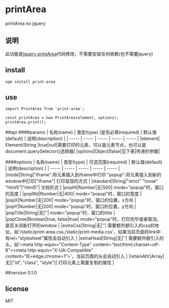 # printArea
printArea no jquery

## 说明
此功能是[jquery printArea](https://github.com/RitsC/PrintArea)代码修改，不需要安装任何依赖(也不需要jquery)

## install
```
npm install print-area
```

## use
```
import PrintArea from 'print-area';

const printArea = new PrintArea(element, options);
printArea.print();
```

##api
####params
| 名称(name) |  类型(type) |是否必填(required) | 默认值(default) | 说明(description) |
| ----- | ----- | ----- | ----- | ----- |
|element| Element/String |true|null|需要打印的元素，可以是元素节点，也可以是document.querySelector()选择器|
|options|Object|false|见下表|传递的参数|

####options
| 名称(name) |  类型(type) | 可选范围(required) | 默认值(default) | 说明(description) |
| ----- | ----- | ----- | ----- | ----- |
|mode|String|"iframe":将元素插入到iframe中打印  "popup":将元素插入到新的window中打印|"iframe"| 打印呈现的方式 |
|standard|String|"strict"  "loose"  "html5"|"html5"| 文档形式 |
|popHt|Number|无|500| mode="popup"时，窗口的高度 |
|popWd|Number|无|400| mode="popup"时，窗口的宽度 |
|popX|Number|无|200| mode="popup"时，窗口的位置，x方向 |
|popY|Number|无|200| mode="popup"时，窗口的位置，y方向 |
|popTitle|String|无|''| mode="popup"时，窗口的title |
|popClose|Boolean|true, false|true| mode="popup"时，打印完毕或者取消，是否关闭新打开的window |
|extraCss|String|无|''| 需要额外额引入的css的地址，如'/static/print-area.css,/static/print-media.css'，如果当前页面的link中有rel="stylesheet"属性会自动引入 |
|extraHead|String|无|''| 需要额外额引入的头，如'&lt;meta http-equiv="Content-Type" content="text/html;charset=utf-8"&gt;&lt;meta http-equiv="X-UA-Compatible" content="IE=edge,chrome=1"&gt;'，当前页面的头会自动引入 |
|retainAttr|Array|无|["id", "class", "style"]| 打印元素上需要复制的属性 |

##version
0.1.0

## license
MIT
